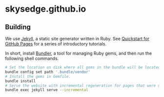 skysedge.github.io
==================

Building
--------
We use [Jekyll](https://jekyllrb.com/), a static site generator written in Ruby. See [Quickstart for GitHub Pages](https://docs.github.com/en/pages/quickstart) for a series of introductory tutorials.

In short, install [Bundler](https://bundler.io/), a tool for managing Ruby gems, and then run the following shell commands.

```sh
# Set the location on disk where all gems in the bundle will be located.
bundle config set path '.bundle/vendor'
# Install the gems in Gemfile.
bundle install
# Serve the website with incremental regeneration for pages that were updated since the previous build.
bundle exec jekyll serve --incremental
```

